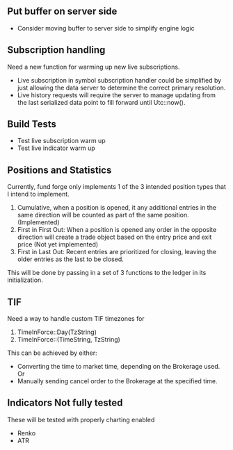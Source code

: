## Put buffer on server side
- Consider moving buffer to server side to simplify engine logic

## Subscription handling
Need a new function for warming up new live subscriptions.
- Live subscription in symbol subscription handler could be simplified by just allowing the data server to determine the correct primary resolution.
- Live history requests will require the server to manage updating from the last serialized data point to fill forward until Utc::now().

## Build Tests
- Test live subscription warm up
- Test live indicator warm up

## Positions and Statistics
Currently, fund forge only implements 1 of the 3 intended position types that I intend to implement.
1. Cumulative, when a position is opened, it any additional entries in the same direction will be counted as part of the same position. (Implemented)
2. First in First Out: When a position is opened any order in the opposite direction will create a trade object based on the entry price and exit price (Not yet implemented)
3. First in Last Out: Recent entries are prioritized for closing, leaving the older entries as the last to be closed.

This will be done by passing in a set of 3 functions to the ledger in its initialization.

## TIF
Need a way to handle custom TIF timezones for 
1. TimeInForce::Day(TzString) 
2. TimeInForce::(TimeString, TzString)

This can be achieved by either: 
- Converting the time to market time, depending on the Brokerage used. Or
- Manually sending cancel order to the Brokerage at the specified time.

## Indicators Not fully tested
These will be tested with properly charting enabled
- Renko
- ATR


